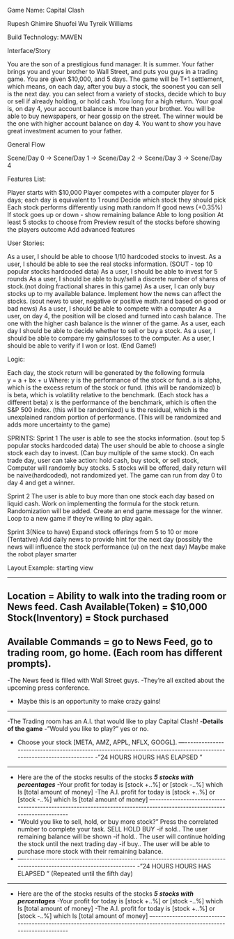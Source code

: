Game Name:
Capital Clash

Rupesh Ghimire	Shuofei Wu	Tyreik Williams

Build Technology:
MAVEN

Interface/Story

You are the son of a prestigious fund manager. It is summer. Your father brings you and your brother to Wall Street, and  puts you guys in a trading game. You are given $10,000, and 5 days. The game will be T+1 settlement, which means, on each day, after you buy a stock, the soonest you can sell is the next day. you can select from a variety of stocks, decide which to buy or sell if already holding, or hold cash. You long for a high return. Your goal is, on day 4, your account balance is more than your brother. You will be able to buy newspapers, or hear gossip on the street. The winner would be the one with higher account balance on day 4. You want to show you have great investment acumen to your father. 

General Flow

Scene/Day 0 -> Scene/Day 1 -> Scene/Day 2 -> Scene/Day 3 -> Scene/Day 4


Features List:

Player starts with $10,000
Player competes with a computer player for 5 days; each day is equivalent to 1 round
Decide which stock they should pick
Each stock performs differently using math.random
If good news (+0.35%) 
If stock goes up or down - show remaining balance
Able to long position
At least 5 stocks to choose from
Preview result of the stocks before showing the players outcome
Add advanced features




User Stories:

As a user, I should be able to choose 1/10 hardcoded stocks to invest. 
As a user, I should be able to see the real stocks information. (SOUT - top 10 popular stocks hardcoded data)
As a user, I should be able to invest for 5 rounds
As a user, I should be able to buy/sell a discrete number of shares of stock.(not doing fractional shares in this game)
As a user, I can only buy stocks up to my available balance. 
Implement how the news can affect the stocks. (sout news to user, negative or positive math.rand based on good or bad news)
As a user, I should be able to compete with a computer 
As a user, on day 4, the position will be closed and turned into cash balance. The one with the higher cash balance is the winner of the game.
As a user, each day I should be able to decide whether to sell or buy a stock. 
As a user, I should be able to compare my gains/losses to the computer.
As a user, I should be able to verify if I won or lost. (End Game!)

Logic:


Each day, the stock return will be generated by the following formula			 
y = a + bx + u
Where:
y is the performance of the stock or fund.
a is alpha, which is the excess return of the stock or fund. (this will be randomized)
b is beta, which is volatility relative to the benchmark. (Each stock has a different beta)
x is the performance of the benchmark, which is often the S&P 500 index. (this will be randomized)
u is the residual, which is the unexplained random portion of performance. (This will be randomized and adds more uncertainty to the game)

SPRINTS:
Sprint 1
The user is able to see the stocks information. (sout top 5 popular stocks hardcoded data)
 The user should be able to choose a single stock each day to invest. (Can buy multiple of the same stock).
On each trade day, user can take action: hold cash, buy stock, or sell stock,
 Computer will randomly buy stocks.
 5 stocks will be offered, daily return will be naive(hardcoded), not randomized yet.
 The game can run from day 0 to day 4 and get a winner. 

Sprint 2
The user is able to buy more than one stock each day based on liquid cash.
Work on implementing the formula for the stock return. Randomization will be added.
Create an end game message for the winner.
Loop to a new game if they’re willing to play again.

Sprint 3(Nice to have)
Expand stock offerings from 5 to 10 or more
(Tentative) Add daily news to provide hint for the next day (possibly the news will influence the stock performance (u) on the next day)
Maybe make the robot player smarter






Layout Example: starting view
	

---------------------------------------------------------------------------------------------------------------------
Location = Ability to walk into the trading room or News feed.
Cash Available(Token) = $10,000
Stock(Inventory) = Stock purchased
---------------------------------------------------------------------------------------------------------------------
Available Commands = go to News Feed, go to trading room, go home. (Each room has different prompts).
---------------------------------------------------------------------------------------------------------------------
 -The News feed is filled with Wall Street guys.
-They’re all excited about the upcoming press conference.
- Maybe this is an opportunity to make crazy gains!

---------------------------------------------------------------------------------------------------------------------
 -The Trading room has an A.I. that would like to play Capital Clash!
-**Details of the game**
-”Would you like to play?” yes or no.
- Choose your stock  [META, AMZ, APPL, NFLX, GOOGL].
—-------------------------------------------------------------------------------------------------------------------
-”24 HOURS HOURS HAS ELAPSED ”
-----------------------------------------------------------------------------------------------------------------------

- Here are the of the stocks results of the stocks ***5 stocks with percentages***
-Your profit for today is [stock  +..%] or  [stock  -..%] which ls [total amount of money]
-The A.I. profit for today is [stock  +..%] or  [stock  -..%] which ls [total amount of money]
–----------------------------------------------------------------------------------------------------------------------
- “Would you like to sell, hold, or buy more stock?”
Press the correlated number to complete your task.
SELL
HOLD
BUY
-if sold.. The user remaining balance will be shown
-if hold.. The user will continue holding the stock until the next trading day
-if buy.. The user will be able to purchase more stock with their remaining balance.
- —------------------------------------------------------------------------------------------------------------------
-”24 HOURS HOURS HAS ELAPSED ” (Repeated until the fifth day)
-----------------------------------------------------------------------------------------------------------------------

- Here are the of the stocks results of the stocks ***5 stocks with percentages***
-Your profit for today is [stock  +..%] or  [stock  -..%] which ls [total amount of money]
-The A.I. profit for today is [stock  +..%] or  [stock  -..%] which ls [total amount of money]
–----------------------------------------------------------------------------------------------------------------------


